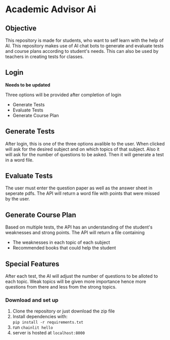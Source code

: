 # Academic Advisor Ai

## Objective
This repository is made for students, who want to self learn with the help of AI. This repository makes use of AI chat bots to generate and 
evaluate tests and course plans according to student's needs. This can also be used by teachers in creating tests for classes.

## Login
**Needs to be updated**

Three options will be provided after completion of login
- Generate Tests
- Evaluate Tests
- Generate Course Plan

## Generate Tests
After login, this is one of the three options avalible to the user. 
When clicked will ask for the desired subject and on which topics of that subject. 
Also it will ask for the number of questions to be asked. 
Then it will generate a test in a word file.

## Evaluate Tests
The user must enter the question paper as well as the answer sheet in seperate pdfs. 
The API will return a word file with points that were missed by the user.

## Generate Course Plan
Based on multiple tests, the API has an understanding of the student's weaknesses and strong points. 
The API will return a file containing
- The weaknesses in each topic of each subject
- Recommended books that could help the student

## Special Features
After each test, the AI will adjust the number of questions to be alloted to each topic. 
Weak topics will be given more importance hence more questions from there and less from the strong topics.

### Download and set up
1. Clone the repository or just download the zip file
2. Install dependencies with:  
```pip install -r requirements.txt```
3. run ```chainlit hello```
4. server is hosted at ```localhost:8000```
